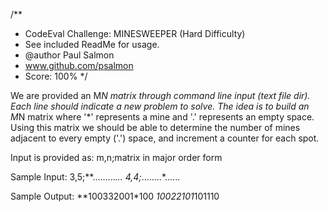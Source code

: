 /**
 * CodeEval Challenge: MINESWEEPER  (Hard Difficulty)
 * See included ReadMe for usage. 
 * @author Paul Salmon 
 * www.github.com/psalmon
 * Score: 100%
 */
 
We are provided an M*N matrix through command line input (text file dir).
Each line should indicate a new problem to solve.
The idea is to build an M*N matrix where '*' represents a mine and '.' represents an empty space.
Using this matrix we should be able to determine the number of mines adjacent to every empty ('.') space, and increment a counter for each spot.
 
Input is provided as: m,n;matrix in major order form
 
Sample Input:
3,5;**.........*...
4,4;*........*......

Sample Output:
**100332001*100
*10022101*101110